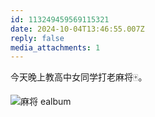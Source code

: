 ```yaml
---
id: 113249459569115321
date: 2024-10-04T13:46:55.007Z
reply: false
media_attachments: 1
---
```


今天晚上教高中女同学打老麻将🀄️。

![麻将
ealbum](https://files.e5n.cc/media_attachments/files/113/249/459/317/694/334/original/38bec8f99bc0ce28.jpeg)

